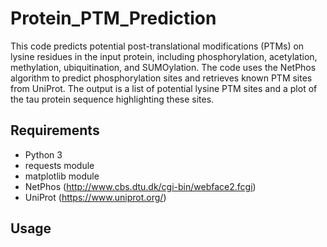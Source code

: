 # Protein_PTM_Prediction
This code predicts potential post-translational modifications (PTMs) on lysine residues in the input protein, including phosphorylation, acetylation, methylation, ubiquitination, and SUMOylation. The code uses the NetPhos algorithm to predict phosphorylation sites and retrieves known PTM sites from UniProt. The output is a list of potential lysine PTM sites and a plot of the tau protein sequence highlighting these sites.

## Requirements

* Python 3
* requests module
* matplotlib module
* NetPhos (http://www.cbs.dtu.dk/cgi-bin/webface2.fcgi)
* UniProt (https://www.uniprot.org/)

## Usage
